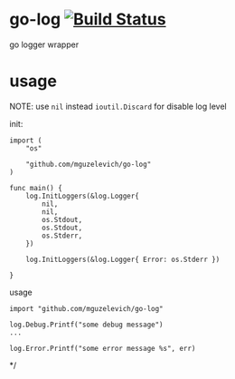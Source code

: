 # go-log [![Build Status](https://travis-ci.org/mguzelevich/go-log.svg?branch=master)](https://travis-ci.org/mguzelevich/go-log)


go logger wrapper


# usage

NOTE: use `nil` instead `ioutil.Discard` for disable log level

init:

```
import (
	"os"

	"github.com/mguzelevich/go-log"
)

func main() {
	log.InitLoggers(&log.Logger{
		nil,
		nil,
		os.Stdout,
		os.Stdout,
		os.Stderr,
	})

	log.InitLoggers(&log.Logger{ Error: os.Stderr })

}
```

usage

```
import "github.com/mguzelevich/go-log"

log.Debug.Printf("some debug message")
...

log.Error.Printf("some error message %s", err)

```
*/

